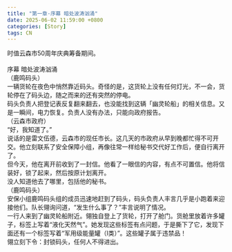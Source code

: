 ```yaml
---
title: "第一章·序幕 暗处波涛汹涌"
date: 2025-06-02 11:59:00 +0800
categories: [Story]
tags: CN
---
```

时值云森市50周年庆典筹备期间。<br/>
<br/>
序幕 暗处波涛汹涌<br/>
（鹿鸣码头）<br/>
一辆货轮在夜色中悄然靠近码头。奇怪的是，这货轮上没有任何灯光，不一会，货轮停在了码头边，随之而来的还有突然的停电。<br/>
码头负责人把登记表反复翻来翻去，也没能找到这辆「幽灵轮船」的相关信息。又是一瞬间，电力恢复。负责人没有办法，只能向政府报告。<br/>
（云森市政府）<br/>
“好，我知道了。”<br/>
说话的是雷文伍德，云森市的现任市长。这几天的市政府从早到晚都忙得不可开交。他立刻联系了安全保障小组，再像往常一样给秘书交代好工作后，便自行离开了。<br/>
但今天，他在离开前收到了一封信。他看了一眼信的内容，有点不可置信。他将信装好，锁了起来，然后按原计划离开。<br/>
没人知道他去了哪里，包括他的秘书。<br/>
（鹿鸣码头）<br/>
安保小组鹿鸣码头组的成员迅速地赶到了码头，码头负责人丰言几乎是小跑着来迎接他们。队长翎询问道，“发生什么事了？”丰言说明了情况。<br/>
一行人来到了幽灵轮船附近。翎独自登上了货轮，打开了舱门。货舱里放着许多罐子，标签上写着“液化天然气”。她发现这些标签有点问题，于是撕下了它，发现下面还有一个标签写着“军用级能量罐（I类）”。这些罐子属于违禁品！<br/>
翎立刻下令：封锁码头，任何人不得进出。<br/>
